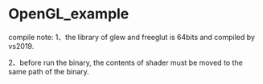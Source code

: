 # OpenGL_example
compile note:
1、the library of glew and freeglut is 64bits and compiled by vs2019. 

2、before run the binary, the contents of shader must be moved to the same path of the binary.
